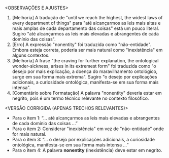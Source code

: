<OBSERVAÇÕES E AJUSTES>
1. [Melhoria] A tradução de "until we reach the highest, the widest laws of every department of things" para "até alcançarmos as leis mais altas e mais amplas de cada departamento das coisas" está um pouco literal. Sugiro "até alcançarmos as leis mais elevadas e abrangentes de cada domínio das coisas".
2. [Erro] A expressão "nonentity" foi traduzida como "não-entidade". Embora esteja correta, poderia ser mais natural como "inexistência" em alguns contextos.
3. [Melhoria] A frase "the craving for further explanation, the ontological wonder-sickness, arises in its extremest form" foi traduzida como "o desejo por mais explicação, a doença do maravilhamento ontológico, surge em sua forma mais extrema". Sugiro "o desejo por explicações adicionais, a curiosidade ontológica, manifesta-se em sua forma mais intensa".
4. [Comentário sobre Formatação] A palavra "nonentity" deveria estar em negrito, pois é um termo técnico relevante no contexto filosófico.

<VERSÃO CORRIGIDA (APENAS TRECHOS RELEVANTES)>
- Para o item 1: “... até alcançarmos as leis mais elevadas e abrangentes de cada domínio das coisas ...”
- Para o item 2: Considerar "inexistência" em vez de "não-entidade" onde for mais natural.
- Para o item 3: “... o desejo por explicações adicionais, a curiosidade ontológica, manifesta-se em sua forma mais intensa ...”
- Para o item 4: A palavra **nonentity** (inexistência) deve estar em negrito.